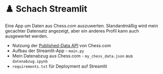 # ♟️ Schach Streamlit

Eine App um Daten aus Chess.com auszuwerten. Standardmäßig wird mein gecachter Datensatz angezeigt, aber ein anderes Profil kann auch ausgewertet werden.
 - Nutzung der [Published-Data API](https://www.chess.com/news/view/published-data-api#pubapi-endpoint-country-profile) von Chess.com
 - Aufbau der Streamlit-App - `main.py`
 - Mein Datenabzug aus Chess.com - `my_chess_data.json` aus `datenabzug.ipynb`
 - `requirements.txt` für Deployment auf Streamlit
